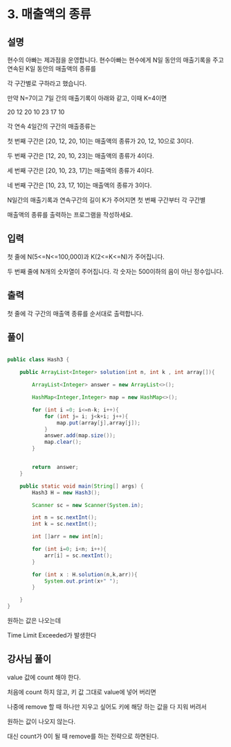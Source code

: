 # 3. 매출액의 종류

## 설명

현수의 아빠는 제과점을 운영합니다. 현수아빠는 현수에게 N일 동안의 매출기록을 주고 연속된 K일 동안의 매출액의 종류를

각 구간별로 구하라고 했습니다.

만약 N=7이고 7일 간의 매출기록이 아래와 같고, 이때 K=4이면

20 12 20 10 23 17 10

각 연속 4일간의 구간의 매출종류는

첫 번째 구간은 [20, 12, 20, 10]는 매출액의 종류가 20, 12, 10으로 3이다.

두 번째 구간은 [12, 20, 10, 23]는 매출액의 종류가 4이다.

세 번째 구간은 [20, 10, 23, 17]는 매출액의 종류가 4이다.

네 번째 구간은 [10, 23, 17, 10]는 매출액의 종류가 3이다.

N일간의 매출기록과 연속구간의 길이 K가 주어지면 첫 번째 구간부터 각 구간별

매출액의 종류를 출력하는 프로그램을 작성하세요.


## 입력
첫 줄에 N(5<=N<=100,000)과 K(2<=K<=N)가 주어집니다.

두 번째 줄에 N개의 숫자열이 주어집니다. 각 숫자는 500이하의 음이 아닌 정수입니다.


## 출력
첫 줄에 각 구간의 매출액 종류를 순서대로 출력합니다.

## 풀이

```java

public class Hash3 {

    public ArrayList<Integer> solution(int n, int k , int array[]){

        ArrayList<Integer> answer = new ArrayList<>();

        HashMap<Integer,Integer> map = new HashMap<>();

        for (int i =0; i<=n-k; i++){
            for (int j= i; j<k+i; j++){
                map.put(array[j],array[j]);
            }
            answer.add(map.size());
            map.clear();
        }


        return  answer;
    }

    public static void main(String[] args) {
        Hash3 H = new Hash3();

        Scanner sc = new Scanner(System.in);

        int n = sc.nextInt();
        int k = sc.nextInt();

        int []arr = new int[n];

        for (int i=0; i<n; i++){
            arr[i] = sc.nextInt();
        }

        for (int x : H.solution(n,k,arr)){
            System.out.print(x+" ");
        }

    }
}

```

원하는 값은 나오는데

Time Limit Exceeded가 발생한다

## 강사님 풀이

value 값에 count 해야 한다.

처음에 count 하지 않고, 키 값 그대로 value에 넣어 버리면

나중에 remove 할 때 하나만 지우고 싶어도 키에 해당 하는 값을 다 지워 버려서

원하는 값이 나오지 않는다.

대신 count가 0이 될 때 remove를 하는 전략으로 하면된다.

